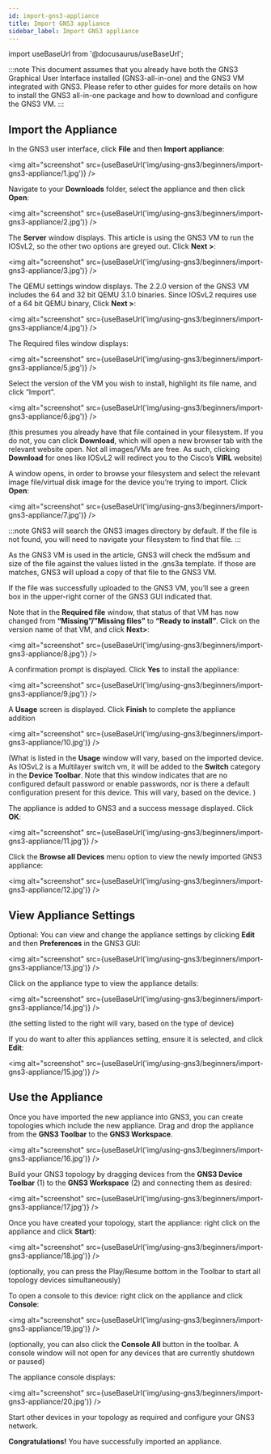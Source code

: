 ```yaml
---
id: import-gns3-appliance
title: Import GNS3 appliance
sidebar_label: Import GNS3 appliance
---
```


import useBaseUrl from '@docusaurus/useBaseUrl';

:::note
This document assumes that you already have both the GNS3 Graphical User Interface installed (GNS3-all-in-one) and the GNS3 VM integrated with GNS3. Please refer to other guides for more details on how to install the GNS3 all-in-one package and how to download and configure the GNS3 VM.
:::

## Import the Appliance
In the GNS3 user interface, click **File** and then **Import appliance**:

<img alt="screenshot" src={useBaseUrl('img/using-gns3/beginners/import-gns3-appliance/1.jpg')} />

Navigate to your **Downloads** folder, select the appliance and then click **Open**:

<img alt="screenshot" src={useBaseUrl('img/using-gns3/beginners/import-gns3-appliance/2.jpg')} />

The **Server** window displays. This article is using the GNS3 VM to run the IOSvL2, so the other two options are greyed out. Click **Next >**:

<img alt="screenshot" src={useBaseUrl('img/using-gns3/beginners/import-gns3-appliance/3.jpg')} />

The QEMU settings window displays. The 2.2.0 version of the GNS3 VM includes the 64 and 32 bit QEMU 3.1.0 binaries. Since IOSvL2 requires use of a 64 bit QEMU binary, Click **Next >**:

<img alt="screenshot" src={useBaseUrl('img/using-gns3/beginners/import-gns3-appliance/4.jpg')} />

The Required files window displays:

<img alt="screenshot" src={useBaseUrl('img/using-gns3/beginners/import-gns3-appliance/5.jpg')} />

Select the version of the VM you wish to install, highlight its file name, and click “Import”.

<img alt="screenshot" src={useBaseUrl('img/using-gns3/beginners/import-gns3-appliance/6.jpg')} />

(this presumes you already have that file contained in your filesystem. If you do not, you can click **Download**, which will open a new browser tab with the relevant website open. Not all images/VMs are free. As such, clicking **Download** for ones like IOSvL2 will redirect you to the Cisco’s **VIRL** website)

A window opens, in order to browse your filesystem and select the relevant image file/virtual disk image for the device you’re trying to import. Click **Open**:

<img alt="screenshot" src={useBaseUrl('img/using-gns3/beginners/import-gns3-appliance/7.jpg')} />

:::note
GNS3 will search the GNS3 images directory by default. If the file is not found, you will need to navigate your filesystem to find that file.
:::

As the GNS3 VM is used in the article, GNS3 will check the md5sum and size of the file against the values listed in the .gns3a template. If those are matches, GNS3 will upload a copy of that file to the GNS3 VM.

If the file was successfully uploaded to the GNS3 VM, you’ll see a green box in the upper-right corner of the GNS3 GUI indicated that.

Note that in the **Required file** window, that status of that VM has now changed from **“Missing”/”Missing files”** to **“Ready to install”**. Click on the version name of that VM, and click **Next>**:

<img alt="screenshot" src={useBaseUrl('img/using-gns3/beginners/import-gns3-appliance/8.jpg')} />

A confirmation prompt is displayed. Click **Yes** to install the appliance:

<img alt="screenshot" src={useBaseUrl('img/using-gns3/beginners/import-gns3-appliance/9.jpg')} />

A **Usage** screen is displayed. Click **Finish** to complete the appliance addition

<img alt="screenshot" src={useBaseUrl('img/using-gns3/beginners/import-gns3-appliance/10.jpg')} />

(What is listed in the **Usage** window will vary, based on the imported device. As IOSvL2 is a Multilayer switch vm, it will be added to the **Switch** category in the **Device Toolbar**. Note that this window indicates that are no configured default password or enable passwords, nor is there a default configuration present for this device.  This will vary, based on the device. )

The appliance is added to GNS3 and a success message displayed. Click **OK**:

<img alt="screenshot" src={useBaseUrl('img/using-gns3/beginners/import-gns3-appliance/11.jpg')} />

Click the **Browse all Devices** menu option to view the newly imported GNS3 appliance:

<img alt="screenshot" src={useBaseUrl('img/using-gns3/beginners/import-gns3-appliance/12.jpg')} />

## View Appliance Settings
Optional: You can view  and change the appliance settings by clicking **Edit** and then **Preferences** in the GNS3 GUI:

<img alt="screenshot" src={useBaseUrl('img/using-gns3/beginners/import-gns3-appliance/13.jpg')} />

Click on the appliance type to view the appliance details:

<img alt="screenshot" src={useBaseUrl('img/using-gns3/beginners/import-gns3-appliance/14.jpg')} />

(the setting listed to the right will vary, based on the type of device)

If you do want to alter this appliances setting, ensure it is selected, and click **Edit**:

<img alt="screenshot" src={useBaseUrl('img/using-gns3/beginners/import-gns3-appliance/15.jpg')} />

## Use the Appliance
Once you have imported the new appliance into GNS3, you can create topologies which include the new appliance. Drag and drop the appliance from the **GNS3 Toolbar** to the **GNS3 Workspace**.

<img alt="screenshot" src={useBaseUrl('img/using-gns3/beginners/import-gns3-appliance/16.jpg')} />

Build your GNS3 topology by dragging devices from the **GNS3 Device Toolbar** (1) to the **GNS3 Workspace** (2) and connecting them as desired:

<img alt="screenshot" src={useBaseUrl('img/using-gns3/beginners/import-gns3-appliance/17.jpg')} />

Once you have created your topology, start the appliance: right click on the appliance and click **Start**):

<img alt="screenshot" src={useBaseUrl('img/using-gns3/beginners/import-gns3-appliance/18.jpg')} />

(optionally, you can press the Play/Resume bottom in the Toolbar to start all topology devices simultaneously)

To open a console to this device: right click on the appliance and click **Console**:

<img alt="screenshot" src={useBaseUrl('img/using-gns3/beginners/import-gns3-appliance/19.jpg')} />

(optionally, you can also click the **Console All** button in the toolbar. A console window will not open for any devices that are currently shutdown or paused)

The appliance console displays:

<img alt="screenshot" src={useBaseUrl('img/using-gns3/beginners/import-gns3-appliance/20.jpg')} />

Start other devices in your topology as required and configure your GNS3 network.

**Congratulations!** You have successfully imported an appliance.
